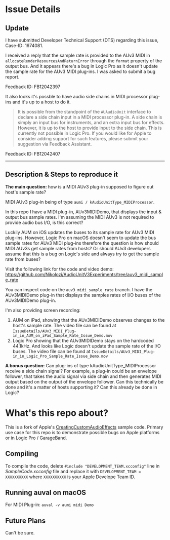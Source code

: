 # Issue Details

## Update
I have submitted Developer Technical Support (DTS) regarding this issue, Case-ID: 1674081.

I received a reply that the sample rate is provided to the AUv3 MIDI in `allocateRenderResourcesAndReturnError` through the `format` property of the output bus. And it appears there's a bug in Logic Pro as it doesn't update the sample rate for the AUv3 MIDI plug-ins. I was asked to submit a bug report.

Feedback ID: FB12042397

It also looks it's possble to have audio side chains in MIDI processor plug-ins and it's up to a host to do it.
>It is possible from the standpoint of the `AUAudioUnit` interface to declare a side chain input in a MIDI processor plug-in. A side chain is simply an input bus for instruments, and an extra input bus for effects. However, it is up to the host to provide input to the side chain. This is currently not possible in Logic Pro. If you would like for Apple to consider adding support for such features, please submit your suggestion via Feedback Assistant.

Feedback ID: FB12042407

---
## Description & Steps to reproduce it

**The main question:** how is a MIDI AUv3 plug-in supposed to figure out host's sample rate?

MIDI AUv3 plug-in being of type `aumi / kAudioUnitType_MIDIProcessor`.

In this repo I have a MIDI plug-in, AUv3MIDIDemo, that displays the input & output bus sample rates. I'm assuming the MIDI AUv3 is not required to provide audio bus I/O, is this correct?

Luckily AUM on iOS updates the buses to its sample rate for AUv3 MIDI plug-ins. However, Logic Pro on macOS doesn't seem to update the bus sample rates for AUv3 MIDI plug-ins therefore the question is how should MIDI AUv3s get sample rates from hosts? Or should AUv3 developers assume that this is a bug on Logic's side and always try to get the sample rate from buses?

Visit the following link for the code and video demo: https://github.com/Nikolozi/AudioUnitV3Experiments/tree/auv3_midi_sample_rate

You can inspect code on the `auv3_midi_sample_rate` branch. I have the AUv3MIDIDemo plug-in that displays the samples rates of I/O buses of the AUv3MIDIDemo plug-in.

I'm also providing screen recording:

1. AUM on iPad, showing that the AUv3MIDIDemo observes changes to the host's sample rate. The video file can be found at `IssueDetails/AUv3_MIDI_Plug-in_in_AUM_on_iPad_Sample_Rate_Issue_Demo.mov`
2. Logic Pro showing that the AUv3MIDIDemo stays on the hardcoded 44.1kHz. And looks like Logic doesn't update the sample rate of the I/O buses. The video file can be found at `IssueDetails/AUv3_MIDI_Plug-in_in_Logic_Pro_Sample_Rate_Issue_Demo.mov`

**A bonus question:** Can plug-ins of type kAudioUnitType_MIDIProcessor receive a side chain signal? For example, a plug-in could be an envelope follower, that takes the audio signal via side chain and then generates MIDI output based on the output of the envelope follower. Can this technically be done and it's a matter of hosts supporting it? Can this already be done in Logic?

# What's this repo about?

This is a fork of Apple's [CreatingCustomAudioEffects](https://developer.apple.com/documentation/audiotoolbox/audio_unit_v3_plug-ins/creating_custom_audio_effects) sample code. Primary use case for this repo is to demonstrate possible bugs on Apple platforms or in Logic Pro / GarageBand. 

## Compiling
To compile the code, delete `#include "DEVELOPMENT_TEAM.xcconfig"` line in *SampleCode.xcconfig* file and replace it with `DEVELOPMENT_TEAM = XXXXXXXXXX` where `XXXXXXXXXX` is your Apple Develope Team ID.

## Running auval on macOS

For MIDI Plug-in: `auval -v aumi midi Demo`

## Future Plans

Can't be sure.